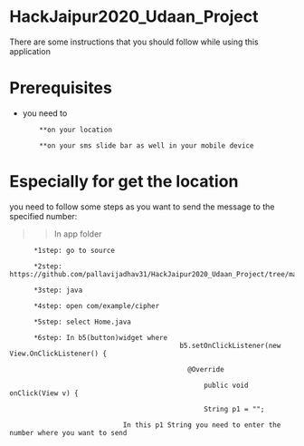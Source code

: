 # HackJaipur2020_Udaan_Project
There are some instructions that you should follow while using this application 
# Prerequisites
* you need to

          **on your location
          
          **on your sms slide bar as well in your mobile device
# Especially for get the location
you need to follow some steps as you want to send the message to the specified number:
>> In app folder
          
          *1step: go to source
          
          *2step: https://github.com/pallavijadhav31/HackJaipur2020_Udaan_Project/tree/master/app/src/main
          
          *3step: java
          
          *4step: open com/example/cipher
          
          *5step: select Home.java
          
          *6step: In b5(button)widget where 
                                              b5.setOnClickListener(new View.OnClickListener() {
                                              
                                                @Override
                                                
                                                    public void onClick(View v) {
                                                    
                                                    String p1 = "";
                                                    
                                In this p1 String you need to enter the number where you want to send
                                
 
